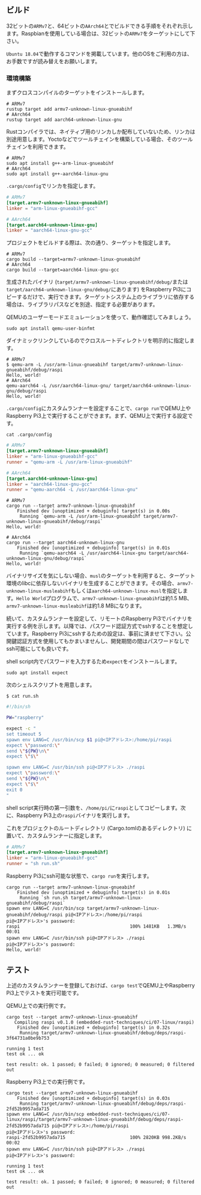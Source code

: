 ## ビルド

32ビットの`ARMv7`と、64ビットの`AArch64`とでビルドできる手順をそれぞれ示します。Raspbianを使用している場合は、32ビットの`ARMv7`をターゲットにして下さい。

`Ubuntu 18.04`で動作するコマンドを掲載しています。他のOSをご利用の方は、お手数ですが読み替えをお願いします。

### 環境構築

まずクロスコンパイルのターゲットをインストールします。

```
# ARMv7
rustup target add armv7-unknown-linux-gnueabihf
# AArch64
rustup target add aarch64-unknown-linux-gnu
```

Rustコンパイラでは、ネイティブ用のリンカしか配布していないため、リンカは別途用意します。Yoctoなどでツールチェインを構築している場合、そのツールチェインを利用できます。

```
# ARMv7
sudo apt install g++-arm-linux-gnueabihf
# AArch64
sudo apt install g++-aarch64-linux-gnu
```

`.cargo/config`でリンカを指定します。

```toml
# ARMv7
[target.armv7-unknown-linux-gnueabihf]
linker = "arm-linux-gnueabihf-gcc"

# AArch64
[target.aarch64-unknown-linux-gnu]
linker = "aarch64-linux-gnu-gcc"
```

プロジェクトをビルドする際は、次の通り、ターゲットを指定します。

```
# ARMv7
cargo build --target=armv7-unknown-linux-gnueabihf
# AArch64
cargo build --target=aarch64-linux-gnu-gcc
```

生成されたバイナリ (`target/armv7-unknown-linux-gnueabihf/debug/`または`target/aarch64-unknown-linux-gnu/debug/`にあります) をRaspberry Pi3にコピーするだけで、実行できます。ターゲットシステム上のライブラリに依存する場合は、ライブラリパスなどを別途、指定する必要があります。

QEMUのユーザーモードエミュレーションを使って、動作確認してみましょう。

```
sudo apt install qemu-user-binfmt
```

ダイナミックリンクしているのでクロスルートディレクトリを明示的に指定します。

```
# ARMv7
$ qemu-arm -L /usr/arm-linux-gnueabihf target/armv7-unknown-linux-gnueabihf/debug/raspi
Hello, world!
# AArch64
qemu-aarch64 -L /usr/aarch64-linux-gnu/ target/aarch64-unknown-linux-gnu/debug/raspi
Hello, world!
```

`.cargo/config`にカスタムランナーを設定することで、`cargo run`でQEMU上やRaspberry Pi3上で実行することができます。まず、QEMU上で実行する設定です。

```
cat .cargo/config
```

```toml
# ARMv7
[target.armv7-unknown-linux-gnueabihf]
linker = "arm-linux-gnueabihf-gcc"
runner = "qemu-arm -L /usr/arm-linux-gnueabihf"

# AArch64
[target.aarch64-unknown-linux-gnu]
linker = "aarch64-linux-gnu-gcc"
runner = "qemu-aarch64 -L /usr/aarch64-linux-gnu"
```

```
# ARMv7
cargo run --target armv7-unknown-linux-gnueabihf
    Finished dev [unoptimized + debuginfo] target(s) in 0.00s
     Running `qemu-arm -L /usr/arm-linux-gnueabihf target/armv7-unknown-linux-gnueabihf/debug/raspi`
Hello, world!

# AArch64
cargo run --target aarch64-unknown-linux-gnu
    Finished dev [unoptimized + debuginfo] target(s) in 0.01s
     Running `qemu-aarch64 -L /usr/aarch64-linux-gnu target/aarch64-unknown-linux-gnu/debug/raspi`
Hello, world!
```

バイナリサイズを気にしない場合、`musl`のターゲットを利用すると、ターゲット環境のlibcに依存しないバイナリを生成することができます。その場合、`armv7-unknown-linux-musleabihf`もしくは`aarch64-unknown-linux-musl`を指定します。`Hello World`プログラムで、`armv7-unknown-linux-gnueabihf`は約1.5 MB、`armv7-unknown-linux-musleabihf`は約1.8 MBになります。

続いて、カスタムランナーを設定して、リモートのRaspberry Pi3でバイナリを実行する例を示します。以降では、パスワード認証方式でsshすることを想定しています。Raspberry Pi3にsshするための設定は、事前に済ませて下さい。公開鍵認証方式を使用してもかまいませんし、開発期間の間はパスワードなしでssh可能にしても良いです。

shell script内でパスワードを入力するため`expect`をインストールします。

```
sudo apt install expect
```

次のシェルスクリプトを用意します。

```
$ cat run.sh
```

```sh
#!/bin/sh

PW="raspberry"

expect -c "
set timeout 5
spawn env LANG=C /usr/bin/scp $1 pi@<IPアドレス>:/home/pi/raspi
expect \"password:\"
send \"${PW}\n\"
expect \"$\"

spawn env LANG=C /usr/bin/ssh pi@<IPアドレス> ./raspi
expect \"password:\"
send \"${PW}\n\"
expect \"$\"
exit 0
"
```

shell script実行時の第一引数を、`/home/pi/`に`raspi`としてコピーします。次に、Raspberry Pi3上の`raspi`バイナリを実行します。

これをプロジェクトのルートディレクトリ (Cargo.tomlのあるディレクトリ) に置いて、カスタムランナーに指定します。

```toml
# ARMv7
[target.armv7-unknown-linux-gnueabihf]
linker = "arm-linux-gnueabihf-gcc"
runner = "sh run.sh"
```

Raspberry Pi3にssh可能な状態で、`cargo run`を実行します。

```
cargo run --target armv7-unknown-linux-gnueabihf
    Finished dev [unoptimized + debuginfo] target(s) in 0.01s
     Running `sh run.sh target/armv7-unknown-linux-gnueabihf/debug/raspi`
spawn env LANG=C /usr/bin/scp target/armv7-unknown-linux-gnueabihf/debug/raspi pi@<IPアドレス>:/home/pi/raspi
pi@<IPアドレス>'s password: 
raspi                                         100% 1481KB   1.3MB/s   00:01    
spawn env LANG=C /usr/bin/ssh pi@<IPアドレス> ./raspi
pi@<IPアドレス>'s password: 
Hello, world!
```

## テスト

上述のカスタムランナーを登録しておけば、`cargo test`でQEMU上やRaspberry Pi3上でテストを実行可能です。

QEMU上での実行例です。

```
cargo test --target armv7-unknown-linux-gnueabihf
   Compiling raspi v0.1.0 (embedded-rust-techniques/ci/07-linux/raspi)
    Finished dev [unoptimized + debuginfo] target(s) in 0.32s
     Running target/armv7-unknown-linux-gnueabihf/debug/deps/raspi-3f64731a0be9b753

running 1 test
test ok ... ok

test result: ok. 1 passed; 0 failed; 0 ignored; 0 measured; 0 filtered out
```

Raspberry Pi3上での実行例です。

```
cargo test --target armv7-unknown-linux-gnueabihf
    Finished dev [unoptimized + debuginfo] target(s) in 0.03s
     Running target/armv7-unknown-linux-gnueabihf/debug/deps/raspi-2fd52b9957ada715
spawn env LANG=C /usr/bin/scp embedded-rust-techniques/ci/07-linux/raspi/target/armv7-unknown-linux-gnueabihf/debug/deps/raspi-2fd52b9957ada715 pi@<IPアドレス>:/home/pi/raspi
pi@<IPアドレス>'s password: 
raspi-2fd52b9957ada715                        100% 2820KB 998.2KB/s   00:02    
spawn env LANG=C /usr/bin/ssh pi@<IPアドレス> ./raspi
pi@<IPアドレス>'s password: 

running 1 test
test ok ... ok

test result: ok. 1 passed; 0 failed; 0 ignored; 0 measured; 0 filtered out
```